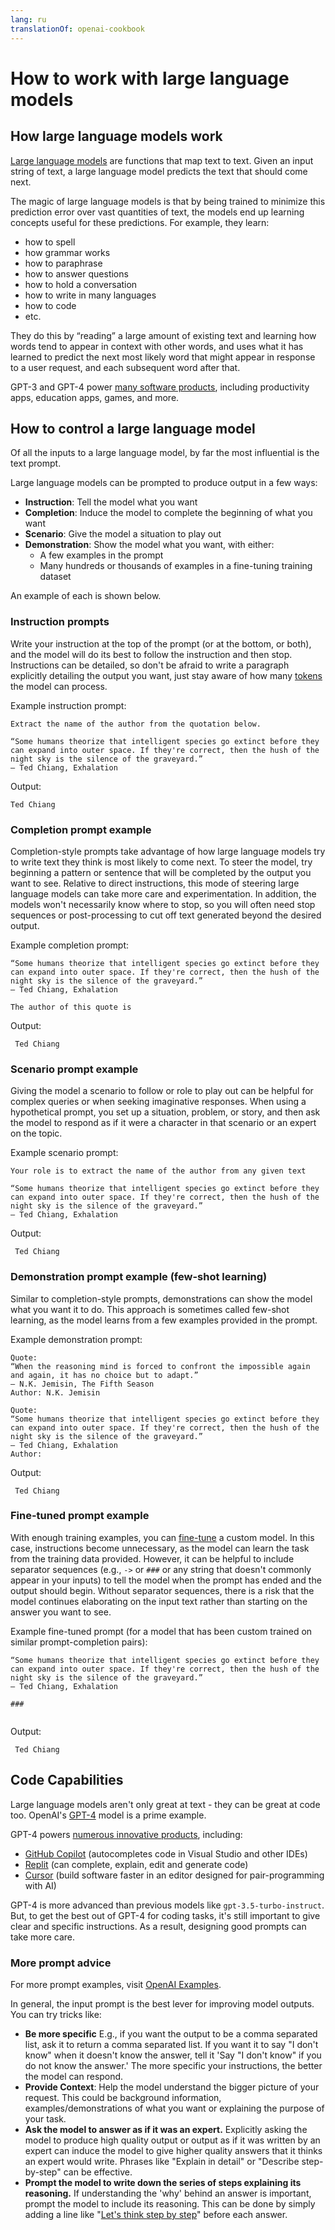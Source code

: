 ```yaml
---
lang: ru
translationOf: openai-cookbook
---
```


# How to work with large language models

## How large language models work

[Large language models][Large language models Blog Post] are functions that map text to text. Given an input string of text, a large language model predicts the text that should come next.

The magic of large language models is that by being trained to minimize this prediction error over vast quantities of text, the models end up learning concepts useful for these predictions. For example, they learn:

- how to spell
- how grammar works
- how to paraphrase
- how to answer questions
- how to hold a conversation
- how to write in many languages
- how to code
- etc.

They do this by “reading” a large amount of existing text and learning how words tend to appear in context with other words, and uses what it has learned to predict the next most likely word that might appear in response to a user request, and each subsequent word after that.

GPT-3 and GPT-4 power [many software products][OpenAI Customer Stories], including productivity apps, education apps, games, and more.

## How to control a large language model

Of all the inputs to a large language model, by far the most influential is the text prompt.

Large language models can be prompted to produce output in a few ways:

- **Instruction**: Tell the model what you want
- **Completion**: Induce the model to complete the beginning of what you want
- **Scenario**: Give the model a situation to play out
- **Demonstration**: Show the model what you want, with either:
  - A few examples in the prompt
  - Many hundreds or thousands of examples in a fine-tuning training dataset

An example of each is shown below.

### Instruction prompts

Write your instruction at the top of the prompt (or at the bottom, or both), and the model will do its best to follow the instruction and then stop. Instructions can be detailed, so don't be afraid to write a paragraph explicitly detailing the output you want, just stay aware of how many [tokens](https://help.openai.com/en/articles/4936856-what-are-tokens-and-how-to-count-them) the model can process.

Example instruction prompt:

```text
Extract the name of the author from the quotation below.

“Some humans theorize that intelligent species go extinct before they can expand into outer space. If they're correct, then the hush of the night sky is the silence of the graveyard.”
― Ted Chiang, Exhalation
```

Output:

```text
Ted Chiang
```

### Completion prompt example

Completion-style prompts take advantage of how large language models try to write text they think is most likely to come next. To steer the model, try beginning a pattern or sentence that will be completed by the output you want to see. Relative to direct instructions, this mode of steering large language models can take more care and experimentation. In addition, the models won't necessarily know where to stop, so you will often need stop sequences or post-processing to cut off text generated beyond the desired output.

Example completion prompt:

```text
“Some humans theorize that intelligent species go extinct before they can expand into outer space. If they're correct, then the hush of the night sky is the silence of the graveyard.”
― Ted Chiang, Exhalation

The author of this quote is
```

Output:

```text
 Ted Chiang
```

### Scenario prompt example

Giving the model a scenario to follow or role to play out can be helpful for complex queries or when seeking imaginative responses. When using a hypothetical prompt, you set up a situation, problem, or story, and then ask the model to respond as if it were a character in that scenario or an expert on the topic.

Example scenario prompt:

```text
Your role is to extract the name of the author from any given text

“Some humans theorize that intelligent species go extinct before they can expand into outer space. If they're correct, then the hush of the night sky is the silence of the graveyard.”
― Ted Chiang, Exhalation
```

Output:

```text
 Ted Chiang
```

### Demonstration prompt example (few-shot learning)

Similar to completion-style prompts, demonstrations can show the model what you want it to do. This approach is sometimes called few-shot learning, as the model learns from a few examples provided in the prompt.

Example demonstration prompt:

```text
Quote:
“When the reasoning mind is forced to confront the impossible again and again, it has no choice but to adapt.”
― N.K. Jemisin, The Fifth Season
Author: N.K. Jemisin

Quote:
“Some humans theorize that intelligent species go extinct before they can expand into outer space. If they're correct, then the hush of the night sky is the silence of the graveyard.”
― Ted Chiang, Exhalation
Author:
```

Output:

```text
 Ted Chiang
```

### Fine-tuned prompt example

With enough training examples, you can [fine-tune][Fine Tuning Docs] a custom model. In this case, instructions become unnecessary, as the model can learn the task from the training data provided. However, it can be helpful to include separator sequences (e.g., `->` or `###` or any string that doesn't commonly appear in your inputs) to tell the model when the prompt has ended and the output should begin. Without separator sequences, there is a risk that the model continues elaborating on the input text rather than starting on the answer you want to see.

Example fine-tuned prompt (for a model that has been custom trained on similar prompt-completion pairs):

```text
“Some humans theorize that intelligent species go extinct before they can expand into outer space. If they're correct, then the hush of the night sky is the silence of the graveyard.”
― Ted Chiang, Exhalation

###


```

Output:

```text
 Ted Chiang
```

## Code Capabilities

Large language models aren't only great at text - they can be great at code too. OpenAI's [GPT-4][GPT-4 and GPT-4 Turbo] model is a prime example.

GPT-4 powers [numerous innovative products][OpenAI Customer Stories], including:

- [GitHub Copilot] (autocompletes code in Visual Studio and other IDEs)
- [Replit](https://replit.com/) (can complete, explain, edit and generate code)
- [Cursor](https://cursor.sh/) (build software faster in an editor designed for pair-programming with AI)

GPT-4 is more advanced than previous models like `gpt-3.5-turbo-instruct`. But, to get the best out of GPT-4 for coding tasks, it's still important to give clear and specific instructions. As a result, designing good prompts can take more care.

### More prompt advice

For more prompt examples, visit [OpenAI Examples][OpenAI Examples].

In general, the input prompt is the best lever for improving model outputs. You can try tricks like:

- **Be more specific** E.g., if you want the output to be a comma separated list, ask it to return a comma separated list. If you want it to say "I don't know" when it doesn't know the answer, tell it 'Say "I don't know" if you do not know the answer.' The more specific your instructions, the better the model can respond.
- **Provide Context**: Help the model understand the bigger picture of your request. This could be background information, examples/demonstrations of what you want or explaining the purpose of your task.
- **Ask the model to answer as if it was an expert.** Explicitly asking the model to produce high quality output or output as if it was written by an expert can induce the model to give higher quality answers that it thinks an expert would write. Phrases like "Explain in detail" or "Describe step-by-step" can be effective.
- **Prompt the model to write down the series of steps explaining its reasoning.** If understanding the 'why' behind an answer is important, prompt the model to include its reasoning. This can be done by simply adding a line like "[Let's think step by step](https://arxiv.org/abs/2205.11916)" before each answer.

[Fine Tuning Docs]: https://platform.openai.com/docs/guides/fine-tuning
[OpenAI Customer Stories]: https://openai.com/customer-stories
[Large language models Blog Post]: https://openai.com/research/better-language-models
[GitHub Copilot]: https://github.com/features/copilot/
[GPT-4 and GPT-4 Turbo]: https://platform.openai.com/docs/models/gpt-4-and-gpt-4-turbo
[GPT3 Apps Blog Post]: https://openai.com/blog/gpt-3-apps/
[OpenAI Examples]: https://platform.openai.com/examples
